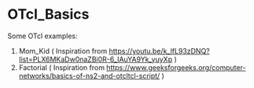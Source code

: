 # OTcl_Basics

Some OTcl examples:
1) Mom_Kid ( Inspiration from https://youtu.be/k_lfL93zDNQ?list=PLX6MKaDw0naZBi0R-6_IAuYA9Yk_yuyXp )
2) Factorial ( Inspiration from https://www.geeksforgeeks.org/computer-networks/basics-of-ns2-and-otcltcl-script/ )